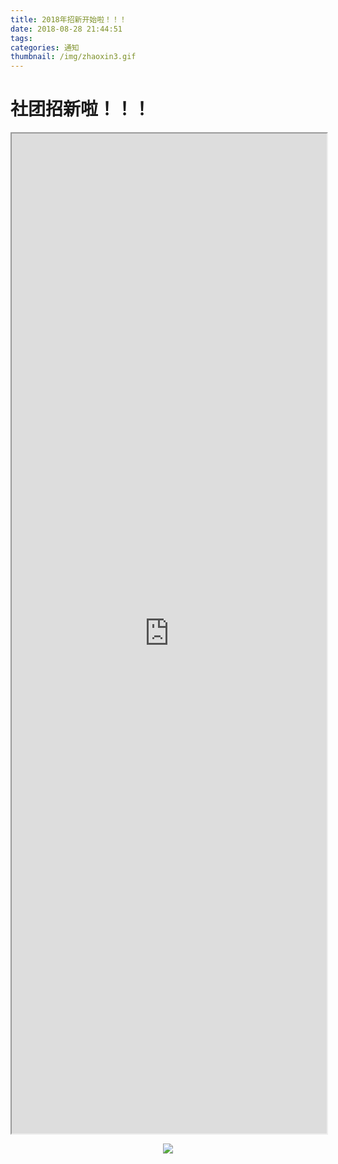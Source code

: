 ```yaml
---
title: 2018年招新开始啦！！！
date: 2018-08-28 21:44:51
tags:
categories: 通知
thumbnail: /img/zhaoxin3.gif
---
```


# 社团招新啦！！！

<iframe src="https://c.xiumi.us/board/v5/3o6bh/104730357"  width=100% height=1600px> </iframe>



<center>

![](/img/zhaoxin2.gif)

</center>

